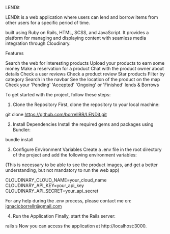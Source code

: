 LENDit

LENDit is a web application where users can lend and borrow items from other users for a specific period of time.


built using Ruby on Rails, HTML, SCSS, and JavaScript. It provides a platform for managing and displaying content with seamless media integration through Cloudinary.

Features

Search the web for interesting products
Upload your products to earn some money
Make a reservation for a product
Chat with the product owner about details
Check a user reviews
Check a product review
Star products
Filter by category
Search in the navbar
See the location of the product on the map
Check your 'Pending' 'Accepted' 'Ongoing' or 'Finished' lends & Borrows


To get started with the project, follow these steps:

1. Clone the Repository
First, clone the repository to your local machine:

git clone https://github.com/borrellBR/LENDit.git

2. Install Dependencies
Install the required gems and packages using Bundler:

bundle install

3. Configure Environment Variables
Create a .env file in the root directory of the project and add the following environment variables:

(This is necessary to be able to see the product images, and get a better understanding, but not mandatory to run the web app)

CLOUDINARY_CLOUD_NAME=your_cloud_name
CLOUDINARY_API_KEY=your_api_key
CLOUDINARY_API_SECRET=your_api_secret

For any help during the .env process, please contact me on: ignacioborrellr@gmail.com

4. Run the Application
Finally, start the Rails server:

rails s
Now you can access the application at http://localhost:3000.
